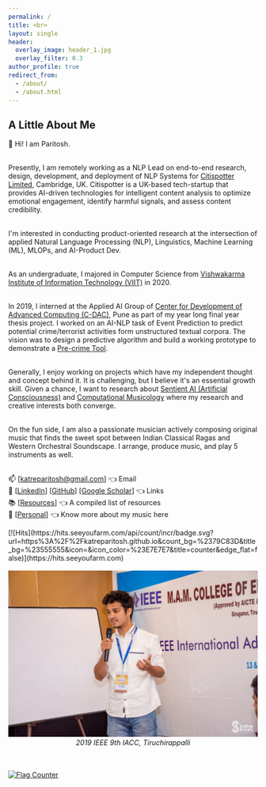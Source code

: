 ```yaml
---
permalink: /
title: <br>
layout: single
header:
  overlay_image: header_1.jpg
  overlay_filter: 0.3
author_profile: true
redirect_from:
  - /about/
  - /about.html
---
```

## A Little About Me

<p align="justify">
  
👋 Hi! I am Paritosh.<br><br> 

Presently, I am remotely working as a NLP Lead on end-to-end research, design, development, and deployment of NLP Systems for <a href = "http://citispotter.com/"> Citispotter Limited</a>, Cambridge, UK. Citispotter is a UK-based tech-startup that provides AI-driven technologies for intelligent content analysis to optimize emotional engagement, identify harmful signals, and assess content credibility.<br><br> 

I'm interested in conducting product-oriented research at the intersection of applied Natural Language Processing (NLP), Linguistics, Machine Learning (ML), MLOPs, and AI-Product Dev.<br><br>

As an undergraduate, I majored in Computer Science from <a href="http://www.viit.ac.in/">Vishwakarma Institute of Information Technology (VIIT)</a> in 2020.<br><br> 

In 2019, I interned at the Applied AI Group of <a href = "https://www.cdac.in/">Center for Development of Advanced Computing (C-DAC)</a>, Pune as part of my year long final year thesis project. I worked on an AI-NLP task of Event Prediction to predict potential crime/terrorist activities form unstructured textual corpora. The vision was to design a predictive algorithm and build a working prototype to demonstrate a <a href = "https://en.wikipedia.org/wiki/Pre-crime">Pre-crime Tool</a>.<br><br>

Generally, I enjoy working on projects which have my independent thought and concept behind it. It is challenging, but I believe it's an essential growth skill.  Given a chance, I want to research about <a href="https://en.wikipedia.org/wiki/Artificial_consciousness">Sentient AI (Artificial Consciousness)</a> and <a href = "https://en.wikipedia.org/wiki/Computational_musicology">Computational Musicology</a> where my research and creative interests both converge.<br><br>

On the fun side, I am also a passionate musician actively composing original music that finds the sweet spot between Indian Classical Ragas and Western Orchestral Soundscape. I arrange, produce music, and play 5 instruments as well.<br><br>

📫 [<a href="katreparitosh@gmail.com">katreparitosh@gmail.com</a>] 👈 Email <br>
🔗 [<a href="https://www.linkedin.com/in/paritoshkatre/">LinkedIn</a>] [<a href="https://github.com/katreparitosh">GitHub</a>] [<a href="https://scholar.google.com/citations?user=UsJddC0AAAAJ">Google Scholar</a>] 👈  Links <br>
📚 [<a href = "https://katreparitosh.github.io/resources/">Resources</a>] 👈 A compiled list of resources <br>
🎹 [<a href = "https://katreparitosh.github.io/personal/">Personal</a>]   👈 Know more about my music here <br>  
</p>
[![Hits](https://hits.seeyoufarm.com/api/count/incr/badge.svg?url=https%3A%2F%2Fkatreparitosh.github.io&count_bg=%2379C83D&title_bg=%23555555&icon=&icon_color=%23E7E7E7&title=counter&edge_flat=false)](https://hits.seeyoufarm.com)
<br><br>
<img src = "/images/IEEE Talk.jpg">
<i><center>2019 IEEE 9th IACC, Tiruchirappalli</center></i>
<br><br>

<a href="https://info.flagcounter.com/MhQm"><img src="https://s01.flagcounter.com/count2/MhQm/bg_FFFFFF/txt_000000/border_CCCCCC/columns_2/maxflags_4/viewers_3/labels_0/pageviews_0/flags_0/percent_0/" alt="Flag Counter" border="0"></a>
